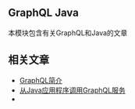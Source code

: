 ## GraphQL Java

本模块包含有关GraphQL和Java的文章

## 相关文章

+ [GraphQL简介](docs/GraphQL简介.md)
+ [从Java应用程序调用GraphQL服务](docs/从Java应用程序调用GraphQL服务.md)
+ []()